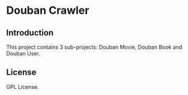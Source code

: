 # Douban Crawler

## Introduction
   This project contains 3 sub-projects: Douban Movie, Douban Book and Douban User.

## License
   GPL License.
